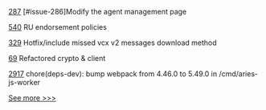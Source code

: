 
[287](https://github.com/hyperledger/cello/pull/287) [#issue-286]Modify the agent management page

[540](https://github.com/hyperledger/fabric-docs-i18n/pull/540) RU endorsement policies

[329](https://github.com/hyperledger/aries-vcx/pull/329) Hotfix/include missed vcx v2 messages download method

[69](https://github.com/hyperledger/iroha-javascript/pull/69) Refactored crypto & client

[2917](https://github.com/hyperledger/aries-framework-go/pull/2917) chore(deps-dev): bump webpack from 4.46.0 to 5.49.0 in /cmd/aries-js-worker


[See more >>>](https://start-here.hyperledger.org/pull-requests)
